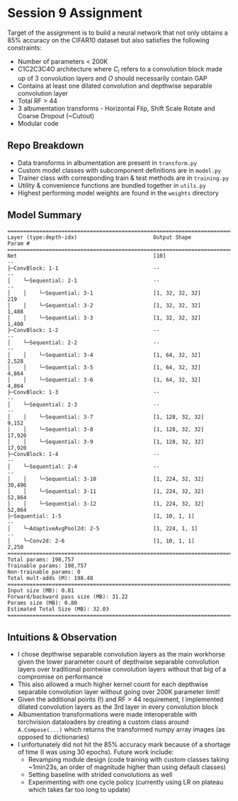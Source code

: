 # Session 9 Assignment

Target of the assignment is to build a neural network that not only obtains a 85% accuracy on the CIFAR10 dataset but also satisfies the following constraints:
- Number of parameters < 200K
- C1C2C3C4O architecture where $C_i$ refers to a convolution block made up of 3 convolution layers and $O$ should necessarily contain GAP
- Contains at least one dilated convolution and depthwise separable convolution layer
- Total RF > 44
- 3 albumentation transforms - Horizontal Flip, Shift Scale Rotate and Coarse Dropout (~Cutout)
- Modular code

## Repo Breakdown
- Data transforms in albumentation are present in `transform.py`
- Custom model classes with subcomponent definitions are in `model.py`
- Trainer class with corresponding train & test methods are in `training.py`
- Utility & convenience functions are bundled together in `utils.py`
- Highest performing model weights are found in the `weights` directory

## Model Summary

````
===============================================================================================
Layer (type:depth-idx)                        Output Shape              Param #
===============================================================================================
Net                                           [10]                      --
├─ConvBlock: 1-1                              --                        --
│    └─Sequential: 2-1                        --                        --
│    │    └─Sequential: 3-1                   [1, 32, 32, 32]           219
│    │    └─Sequential: 3-2                   [1, 32, 32, 32]           1,408
│    │    └─Sequential: 3-3                   [1, 32, 32, 32]           1,408
├─ConvBlock: 1-2                              --                        --
│    └─Sequential: 2-2                        --                        --
│    │    └─Sequential: 3-4                   [1, 64, 32, 32]           2,528
│    │    └─Sequential: 3-5                   [1, 64, 32, 32]           4,864
│    │    └─Sequential: 3-6                   [1, 64, 32, 32]           4,864
├─ConvBlock: 1-3                              --                        --
│    └─Sequential: 2-3                        --                        --
│    │    └─Sequential: 3-7                   [1, 128, 32, 32]          9,152
│    │    └─Sequential: 3-8                   [1, 128, 32, 32]          17,920
│    │    └─Sequential: 3-9                   [1, 128, 32, 32]          17,920
├─ConvBlock: 1-4                              --                        --
│    └─Sequential: 2-4                        --                        --
│    │    └─Sequential: 3-10                  [1, 224, 32, 32]          30,496
│    │    └─Sequential: 3-11                  [1, 224, 32, 32]          52,864
│    │    └─Sequential: 3-12                  [1, 224, 32, 32]          52,864
├─Sequential: 1-5                             [1, 10, 1, 1]             --
│    └─AdaptiveAvgPool2d: 2-5                 [1, 224, 1, 1]            --
│    └─Conv2d: 2-6                            [1, 10, 1, 1]             2,250
===============================================================================================
Total params: 198,757
Trainable params: 198,757
Non-trainable params: 0
Total mult-adds (M): 198.48
===============================================================================================
Input size (MB): 0.01
Forward/backward pass size (MB): 31.22
Params size (MB): 0.80
Estimated Total Size (MB): 32.03
===============================================================================================
````

## Intuitions & Observation

- I chose depthwise separable convolution layers as the main workhorse given the lower parameter count of depthwise separable convolution layers over traditional pointwise convolution layers without that big of a compromise on performance
- This also allowed a much higher kernel count for each depthwise separable convolution layer without going over 200K parameter limit!
- Given the additional points (!) and RF > 44 requirement, I implemented dilated convolution layers as the 3rd layer in every convolution block
- Albumentation transformations were made interoperable with torchvision dataloaders by creating a custom class around `A.Compose(...)` which returns the transformed numpy array images (as opposed to dictionaries)
- I unfortunately did not hit the 85% accuracy mark because of a shortage of time (I was using 30 epochs). Future work include:
  - Revamping module design (code training with custom classes taking ~1min23s, an order of magnitude higher than using default classes)
  - Setting baseline with strided convolutions as well
  - Experimenting with one cycle policy (currently using LR on plateau which takes far too long to update)

